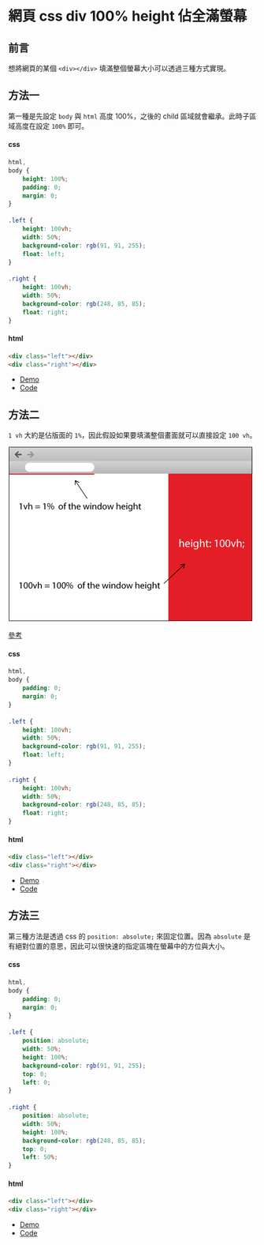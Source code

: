# 網頁 css div 100% height 佔全滿螢幕
## 前言
想將網頁的某個 `<div></div>` 填滿整個螢幕大小可以透過三種方式實現。

## 方法一
第一種是先設定 `body` 與 `html` 高度 100%，之後的 child 區域就會繼承。此時子區域高度在設定 `100%` 即可。

#### css
```css
html,
body {
    height: 100%;
    padding: 0;
    margin: 0;
}

.left {
    height: 100vh;
    width: 50%;
    background-color: rgb(91, 91, 255);
    float: left;
}

.right {
    height: 100vh;
    width: 50%;
    background-color: rgb(248, 85, 85);
    float: right;
}
```

#### html
```html
<div class="left"></div>
<div class="right"></div>
```

- [Demo](https://1010code.github.io/css-div-full-height/demo1.html)
- [Code](https://github.com/1010code/css-div-full-height/blob/main/demo1.html)

## 方法二
`1 vh` 大約是佔版面的 `1%`，因此假設如果要填滿整個畫面就可以直接設定 `100 vh`。

![](./screenshot/img01.jpeg)

[參考](https://stackoverflow.com/questions/1575141/how-to-make-a-div-100-height-of-the-browser-window)

#### css
```css
html,
body {
    padding: 0;
    margin: 0;
}

.left {
    height: 100vh;
    width: 50%;
    background-color: rgb(91, 91, 255);
    float: left;
}

.right {
    height: 100vh;
    width: 50%;
    background-color: rgb(248, 85, 85);
    float: right;
}
```

#### html
```html
<div class="left"></div>
<div class="right"></div>
```

- [Demo](https://1010code.github.io/css-div-full-height/demo2.html)
- [Code](https://github.com/1010code/css-div-full-height/blob/main/demo2.html)

## 方法三
第三種方法是透過 css 的 `position: absolute;` 來固定位置。因為 `absolute` 是有絕對位置的意思，因此可以很快速的指定區塊在螢幕中的方位與大小。

#### css
```css
html,
body {
    padding: 0;
    margin: 0;
}

.left {
    position: absolute;
    width: 50%;
    height: 100%;
    background-color: rgb(91, 91, 255);
    top: 0;
    left: 0;
}

.right {
    position: absolute;
    width: 50%;
    height: 100%;
    background-color: rgb(248, 85, 85);
    top: 0;
    left: 50%;
}
```

#### html
```html
<div class="left"></div>
<div class="right"></div>
```

- [Demo](https://1010code.github.io/css-div-full-height/demo3.html)
- [Code](https://github.com/1010code/css-div-full-height/blob/main/demo3.html)